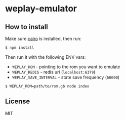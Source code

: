 
# weplay-emulator

## How to install

Make sure [cairo](http://cairographics.org/download/) is installed, then run:

```bash
$ npm install
```

Then run it with the following ENV vars:

- `WEPLAY_ROM` - pointing to the rom you want to emulate
- `WEPLAY_REDIS` - redis uri (`localhost:6379`)
- `WEPLAY_SAVE_INTERVAL` - state save frequency (`60000`)

```
$ WEPLAY_ROM=path/to/rom.gb node index
```

## License

MIT
